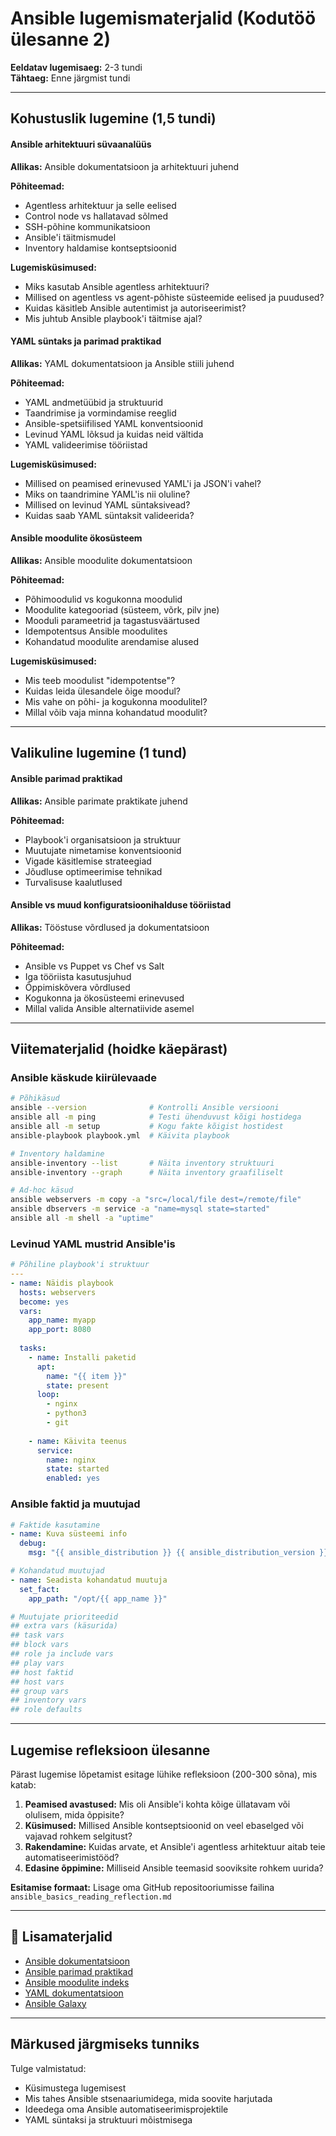 # Ansible lugemismaterjalid (Kodutöö ülesanne 2)

**Eeldatav lugemisaeg:** 2-3 tundi  
**Tähtaeg:** Enne järgmist tundi

---

## Kohustuslik lugemine (1,5 tundi)

#### Ansible arhitektuuri süvaanalüüs
**Allikas:** Ansible dokumentatsioon ja arhitektuuri juhend

**Põhiteemad:**
- Agentless arhitektuur ja selle eelised
- Control node vs hallatavad sõlmed
- SSH-põhine kommunikatsioon
- Ansible'i täitmismudel
- Inventory haldamise kontseptsioonid

**Lugemisküsimused:**
- Miks kasutab Ansible agentless arhitektuuri?
- Millised on agentless vs agent-põhiste süsteemide eelised ja puudused?
- Kuidas käsitleb Ansible autentimist ja autoriseerimist?
- Mis juhtub Ansible playbook'i täitmise ajal?

#### YAML süntaks ja parimad praktikad
**Allikas:** YAML dokumentatsioon ja Ansible stiili juhend

**Põhiteemad:**
- YAML andmetüübid ja struktuurid
- Taandrimise ja vormindamise reeglid
- Ansible-spetsiifilised YAML konventsioonid
- Levinud YAML lõksud ja kuidas neid vältida
- YAML valideerimise tööriistad

**Lugemisküsimused:**
- Millised on peamised erinevused YAML'i ja JSON'i vahel?
- Miks on taandrimine YAML'is nii oluline?
- Millised on levinud YAML süntaksivead?
- Kuidas saab YAML süntaksit valideerida?

#### Ansible moodulite ökosüsteem
**Allikas:** Ansible moodulite dokumentatsioon

**Põhiteemad:**
- Põhimoodulid vs kogukonna moodulid
- Moodulite kategooriad (süsteem, võrk, pilv jne)
- Mooduli parameetrid ja tagastusväärtused
- Idempotentsus Ansible moodulites
- Kohandatud moodulite arendamise alused

**Lugemisküsimused:**
- Mis teeb moodulist "idempotentse"?
- Kuidas leida ülesandele õige moodul?
- Mis vahe on põhi- ja kogukonna moodulitel?
- Millal võib vaja minna kohandatud moodulit?

---

## Valikuline lugemine (1 tund)

#### Ansible parimad praktikad
**Allikas:** Ansible parimate praktikate juhend

**Põhiteemad:**
- Playbook'i organisatsioon ja struktuur
- Muutujate nimetamise konventsioonid
- Vigade käsitlemise strateegiad
- Jõudluse optimeerimise tehnikad
- Turvalisuse kaalutlused

#### Ansible vs muud konfiguratsioonihalduse tööriistad
**Allikas:** Tööstuse võrdlused ja dokumentatsioon

**Põhiteemad:**
- Ansible vs Puppet vs Chef vs Salt
- Iga tööriista kasutusjuhud
- Õppimiskõvera võrdlused
- Kogukonna ja ökosüsteemi erinevused
- Millal valida Ansible alternatiivide asemel

---

## Viitematerjalid (hoidke käepärast)

### Ansible käskude kiirülevaade
```bash
# Põhikäsud
ansible --version              # Kontrolli Ansible versiooni
ansible all -m ping            # Testi ühenduvust kõigi hostidega
ansible all -m setup           # Kogu fakte kõigist hostidest
ansible-playbook playbook.yml  # Käivita playbook

# Inventory haldamine
ansible-inventory --list       # Näita inventory struktuuri
ansible-inventory --graph      # Näita inventory graafiliselt

# Ad-hoc käsud
ansible webservers -m copy -a "src=/local/file dest=/remote/file"
ansible dbservers -m service -a "name=mysql state=started"
ansible all -m shell -a "uptime"
```

### Levinud YAML mustrid Ansible'is
```yaml
# Põhiline playbook'i struktuur
---
- name: Näidis playbook
  hosts: webservers
  become: yes
  vars:
    app_name: myapp
    app_port: 8080
  
  tasks:
    - name: Installi paketid
      apt:
        name: "{{ item }}"
        state: present
      loop:
        - nginx
        - python3
        - git
    
    - name: Käivita teenus
      service:
        name: nginx
        state: started
        enabled: yes
```

### Ansible faktid ja muutujad
```yaml
# Faktide kasutamine
- name: Kuva süsteemi info
  debug:
    msg: "{{ ansible_distribution }} {{ ansible_distribution_version }}"

# Kohandatud muutujad
- name: Seadista kohandatud muutuja
  set_fact:
    app_path: "/opt/{{ app_name }}"

# Muutujate prioriteedid
## extra vars (käsurida)
## task vars
## block vars
## role ja include vars
## play vars
## host faktid
## host vars
## group vars
## inventory vars
## role defaults
```

---

## Lugemise refleksioon ülesanne

Pärast lugemise lõpetamist esitage lühike refleksioon (200-300 sõna), mis katab:

1. **Peamised avastused:** Mis oli Ansible'i kohta kõige üllatavam või olulisem, mida õppisite?
2. **Küsimused:** Millised Ansible kontseptsioonid on veel ebaselged või vajavad rohkem selgitust?
3. **Rakendamine:** Kuidas arvate, et Ansible'i agentless arhitektuur aitab teie automatiseerimistööd?
4. **Edasine õppimine:** Milliseid Ansible teemasid sooviksite rohkem uurida?

**Esitamise formaat:** Lisage oma GitHub repositooriumisse failina `ansible_basics_reading_reflection.md`

---

## 🔗 Lisamaterjalid

- [Ansible dokumentatsioon](https://docs.ansible.com/)
- [Ansible parimad praktikad](https://docs.ansible.com/ansible/latest/user_guide/playbooks_best_practices.html)
- [Ansible moodulite indeks](https://docs.ansible.com/ansible/latest/modules/modules_by_category.html)
- [YAML dokumentatsioon](https://yaml.org/spec/)
- [Ansible Galaxy](https://galaxy.ansible.com/)

---

## Märkused järgmiseks tunniks

Tulge valmistatud:
- Küsimustega lugemisest
- Mis tahes Ansible stsenaariumidega, mida soovite harjutada
- Ideedega oma Ansible automatiseerimisprojektile
- YAML süntaksi ja struktuuri mõistmisega